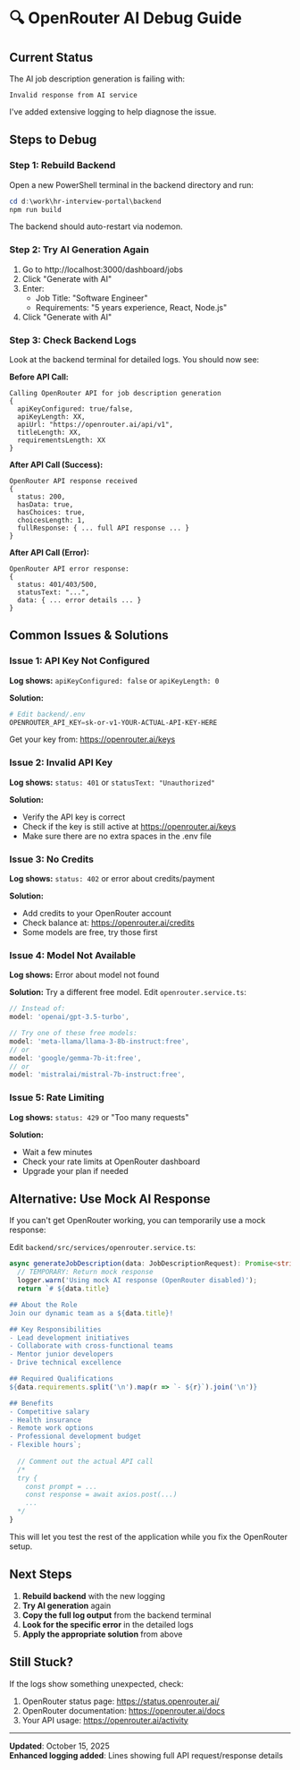 # 🔍 OpenRouter AI Debug Guide

## Current Status

The AI job description generation is failing with:
```
Invalid response from AI service
```

I've added extensive logging to help diagnose the issue.

## Steps to Debug

### Step 1: Rebuild Backend

Open a new PowerShell terminal in the backend directory and run:

```powershell
cd d:\work\hr-interview-portal\backend
npm run build
```

The backend should auto-restart via nodemon.

### Step 2: Try AI Generation Again

1. Go to http://localhost:3000/dashboard/jobs
2. Click "Generate with AI"
3. Enter:
   - Job Title: "Software Engineer"
   - Requirements: "5 years experience, React, Node.js"
4. Click "Generate with AI"

### Step 3: Check Backend Logs

Look at the backend terminal for detailed logs. You should now see:

**Before API Call:**
```
Calling OpenRouter API for job description generation
{
  apiKeyConfigured: true/false,
  apiKeyLength: XX,
  apiUrl: "https://openrouter.ai/api/v1",
  titleLength: XX,
  requirementsLength: XX
}
```

**After API Call (Success):**
```
OpenRouter API response received
{
  status: 200,
  hasData: true,
  hasChoices: true,
  choicesLength: 1,
  fullResponse: { ... full API response ... }
}
```

**After API Call (Error):**
```
OpenRouter API error response:
{
  status: 401/403/500,
  statusText: "...",
  data: { ... error details ... }
}
```

## Common Issues & Solutions

### Issue 1: API Key Not Configured
**Log shows:** `apiKeyConfigured: false` or `apiKeyLength: 0`

**Solution:**
```powershell
# Edit backend/.env
OPENROUTER_API_KEY=sk-or-v1-YOUR-ACTUAL-API-KEY-HERE
```

Get your key from: https://openrouter.ai/keys

### Issue 2: Invalid API Key
**Log shows:** `status: 401` or `statusText: "Unauthorized"`

**Solution:**
- Verify the API key is correct
- Check if the key is still active at https://openrouter.ai/keys
- Make sure there are no extra spaces in the .env file

### Issue 3: No Credits
**Log shows:** `status: 402` or error about credits/payment

**Solution:**
- Add credits to your OpenRouter account
- Check balance at: https://openrouter.ai/credits
- Some models are free, try those first

### Issue 4: Model Not Available
**Log shows:** Error about model not found

**Solution:**
Try a different free model. Edit `openrouter.service.ts`:

```typescript
// Instead of:
model: 'openai/gpt-3.5-turbo',

// Try one of these free models:
model: 'meta-llama/llama-3-8b-instruct:free',
// or
model: 'google/gemma-7b-it:free',
// or
model: 'mistralai/mistral-7b-instruct:free',
```

### Issue 5: Rate Limiting
**Log shows:** `status: 429` or "Too many requests"

**Solution:**
- Wait a few minutes
- Check your rate limits at OpenRouter dashboard
- Upgrade your plan if needed

## Alternative: Use Mock AI Response

If you can't get OpenRouter working, you can temporarily use a mock response:

Edit `backend/src/services/openrouter.service.ts`:

```typescript
async generateJobDescription(data: JobDescriptionRequest): Promise<string> {
  // TEMPORARY: Return mock response
  logger.warn('Using mock AI response (OpenRouter disabled)');
  return `# ${data.title}

## About the Role
Join our dynamic team as a ${data.title}!

## Key Responsibilities
- Lead development initiatives
- Collaborate with cross-functional teams
- Mentor junior developers
- Drive technical excellence

## Required Qualifications
${data.requirements.split('\n').map(r => `- ${r}`).join('\n')}

## Benefits
- Competitive salary
- Health insurance
- Remote work options
- Professional development budget
- Flexible hours`;
  
  // Comment out the actual API call
  /*
  try {
    const prompt = ...
    const response = await axios.post(...)
    ...
  */
}
```

This will let you test the rest of the application while you fix the OpenRouter setup.

## Next Steps

1. **Rebuild backend** with the new logging
2. **Try AI generation** again
3. **Copy the full log output** from the backend terminal
4. **Look for the specific error** in the detailed logs
5. **Apply the appropriate solution** from above

## Still Stuck?

If the logs show something unexpected, check:
1. OpenRouter status page: https://status.openrouter.ai/
2. OpenRouter documentation: https://openrouter.ai/docs
3. Your API usage: https://openrouter.ai/activity

---

**Updated**: October 15, 2025  
**Enhanced logging added**: Lines showing full API request/response details
